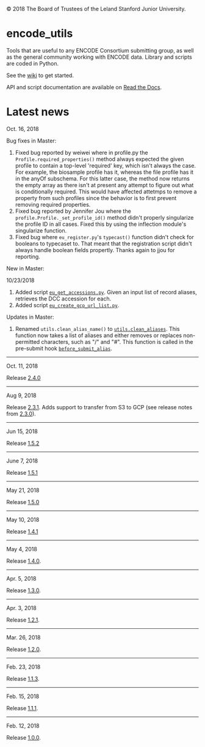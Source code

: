 © 2018 The Board of Trustees of the Leland Stanford Junior University.

# encode_utils
Tools that are useful to any ENCODE Consortium submitting group, as well as the general community working with ENCODE data.  Library and scripts are coded in Python.

See the [wiki](https://github.com/StanfordBioinformatics/encode_utils/wiki) to get started. 

API and script documentation are available on [Read the Docs](http://encode-utils.readthedocs.io/en/latest/).


# Latest news

Oct. 16, 2018

Bug fixes in Master:

1. Fixed bug reported by weiwei where in profile.py the ``Profile.required_properties()`` method always expected the given profile to contain a top-level 'required' key, which isn't always the case. For example, the biosample profile has it, whereas the file profile has it in the anyOf subschema.  For this latter case, the method now returns the empty array as there isn't at present any attempt to figure out what is conditionally required. This would have affected attetmps to remove a property from such profiles since the behavior is to first prevent removing required properties. 
1. Fixed bug reported by Jennifer Jou where the `profile.Profile._set_profile_id()` method didn't properly singularize the profile ID in all cases. Fixed this by using the inflection module's singularize function.
2. Fixed bug where `eu_register.py`'s `typecast()` function didn't check for booleans to typecaset to.  That meant that the registration script didn't always handle boolean fields propertly. Thanks again to jjou for reporting.

New in Master:

10/23/2018 
1. Added script [``eu_get_accessions.py``](https://encode-utils.readthedocs.io/en/latest/scripts/eu_get_accessions.html).
   Given an input list of record aliases, retrieves the DCC accession for each. 
2. Added script [``eu_create_gcp_url_list.py``](https://encode-utils.readthedocs.io/en/latest/scripts/eu_create_gcp_url_list.html). 
   
Updates in Master:

1. Renamed ``utils.clean_alias_name()`` to [``utils.clean_aliases``](https://encode-utils.readthedocs.io/en/latest/utils.html#encode_utils.utils.clean_aliases). This function now takes a list of aliases and either removes or replaces non-permitted characters, such as "/" and "#". This function is called in the pre-submit hook [``before_submit_alias``](https://encode-utils.readthedocs.io/en/latest/connection.html#encode_utils.connection.Connection.before_submit_alias).
   

***

Oct. 11, 2018

Release [2.4.0](https://github.com/StanfordBioinformatics/encode_utils/releases/tag/2.4.0)

***

Aug 9, 2018

Release [2.3.1](https://github.com/StanfordBioinformatics/encode_utils/releases/tag/2.3.1).
Adds support to transfer from S3 to GCP (see release notes from [2.3.0](https://github.com/StanfordBioinformatics/encode_utils/releases/tag/2.3.0)). 

***

Jun 15, 2018

Release [1.5.2](https://github.com/StanfordBioinformatics/encode_utils/releases/tag/1.5.2)

***

June 7, 2018

Release [1.5.1](https://github.com/StanfordBioinformatics/encode_utils/releases/tag/1.5.1)

***

May 21, 2018

Release [1.5.0](https://github.com/StanfordBioinformatics/encode_utils/releases/tag/1.5.0)

***

May 10, 2018

Release [1.4.1](https://github.com/StanfordBioinformatics/encode_utils/releases/tag/1.4.1)

***

May 4, 2018

Release [1.4.0](https://github.com/StanfordBioinformatics/encode_utils/releases/tag/1.4.0).

***

Apr. 5, 2018

Release [1.3.0](https://github.com/StanfordBioinformatics/encode_utils/releases/tag/1.3.0). 

***

Apr. 3, 2018

Release [1.2.1](https://github.com/StanfordBioinformatics/encode_utils/releases/tag/1.2.1).

***

Mar. 26, 2018

Release [1.2.0](https://github.com/StanfordBioinformatics/encode_utils/releases/tag/1.2.0).

***

Feb. 23, 2018

Release [1.1.3](https://github.com/StanfordBioinformatics/encode_utils/releases/tag/1.1.3).

***

Feb. 15, 2018

Release [1.1.1](https://github.com/StanfordBioinformatics/encode_utils/releases/tag/1.1.1).

***

Feb. 12, 2018

Release [1.0.0](https://github.com/StanfordBioinformatics/encode_utils/tree/1.0.0).
